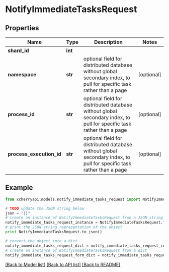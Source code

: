 # NotifyImmediateTasksRequest


## Properties

Name | Type | Description | Notes
------------ | ------------- | ------------- | -------------
**shard_id** | **int** |  | 
**namespace** | **str** | optional field for distributed database without global secondary index, to pull for specific task rather than a page | [optional] 
**process_id** | **str** | optional field for distributed database without global secondary index, to pull for specific task rather than a page | [optional] 
**process_execution_id** | **str** | optional field for distributed database without global secondary index, to pull for specific task rather than a page | [optional] 

## Example

```python
from xcherryapi.models.notify_immediate_tasks_request import NotifyImmediateTasksRequest

# TODO update the JSON string below
json = "{}"
# create an instance of NotifyImmediateTasksRequest from a JSON string
notify_immediate_tasks_request_instance = NotifyImmediateTasksRequest.from_json(json)
# print the JSON string representation of the object
print NotifyImmediateTasksRequest.to_json()

# convert the object into a dict
notify_immediate_tasks_request_dict = notify_immediate_tasks_request_instance.to_dict()
# create an instance of NotifyImmediateTasksRequest from a dict
notify_immediate_tasks_request_form_dict = notify_immediate_tasks_request.from_dict(notify_immediate_tasks_request_dict)
```
[[Back to Model list]](../README.md#documentation-for-models) [[Back to API list]](../README.md#documentation-for-api-endpoints) [[Back to README]](../README.md)


